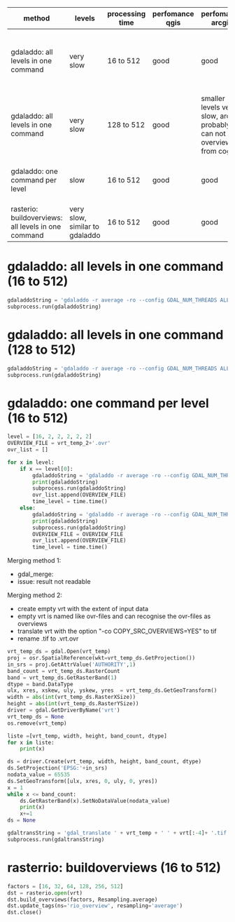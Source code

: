 |method|levels|processing time|perfomance qgis|perfomance arcgis|problems|
|---|---|---|---|---|---|
|gdaladdo: all levels in one command|very slow|16 to 512|good|good|additional storage needed due to smaller overview levels|
|gdaladdo: all levels in one command|very slow|128 to 512|good|smaller levels very slow, arcgis probably can not read overview from cog||
|gdaladdo: one command per level|slow|16 to 512|good|good|several ovr-files, merging still problem|
|rasterio: buildoverviews: all levels in one command|very slow, similar to gdaladdo|16 to 512|good|good|no advantage to gdaladdo|

# gdaladdo: all levels in one command (16 to 512)
```python
gdaladdoString = 'gdaladdo -r average -ro --config GDAL_NUM_THREADS ALL_CPUS --config COPY_SRC_OVERVIEWS YES  --config OVERVIEW_COMPRESS ZSTD ' + vrt + ' 16 32 64 128 256 512'
subprocess.run(gdaladdoString)
```
# gdaladdo: all levels in one command (128 to 512)
```python
gdaladdoString = 'gdaladdo -r average -ro --config GDAL_NUM_THREADS ALL_CPUS --config COPY_SRC_OVERVIEWS YES  --config OVERVIEW_COMPRESS ZSTD ' + vrt + ' 128 256 512'
subprocess.run(gdaladdoString)
```
# gdaladdo: one command per level (16 to 512)
```python
level = [16, 2, 2, 2, 2, 2]
OVERVIEW_FILE = vrt_temp_2+'.ovr'
ovr_list = []

for x in level:
    if x == level[0]:
        gdaladdoString = 'gdaladdo -r average -ro --config GDAL_NUM_THREADS ALL_CPUS --config COPY_SRC_OVERVIEWS YES --config OVERVIEW_COMPRESS ZSTD ' + vrt_temp_2 + ' ' + str(x)
        print(gdaladdoString)
        subprocess.run(gdaladdoString)
        ovr_list.append(OVERVIEW_FILE)
        time_level = time.time()
    else:
        gdaladdoString = 'gdaladdo -r average -ro --config GDAL_NUM_THREADS ALL_CPUS --config COPY_SRC_OVERVIEWS YES --config OVERVIEW_COMPRESS ZSTD ' + OVERVIEW_FILE + ' ' + str(x)
        print(gdaladdoString)
        subprocess.run(gdaladdoString)
        OVERVIEW_FILE = OVERVIEW_FILE
        ovr_list.append(OVERVIEW_FILE)
        time_level = time.time()
```
Merging method 1:
- gdal_merge:
- issue: result not readable

Merging method 2:
- create empty vrt with the extent of input data
- empty vrt is named like ovr-files and can recognise the ovr-files as overviews
- translate vrt with the option "-co COPY_SRC_OVERVIEWS=YES" to tif
- rename .tif to .vrt.ovr
```python
vrt_temp_ds = gdal.Open(vrt_temp)
proj = osr.SpatialReference(wkt=vrt_temp_ds.GetProjection())
in_srs = proj.GetAttrValue('AUTHORITY',1)
band_count = vrt_temp_ds.RasterCount
band = vrt_temp_ds.GetRasterBand(1)
dtype = band.DataType
ulx, xres, xskew, uly, yskew, yres  = vrt_temp_ds.GetGeoTransform()
width = abs(int(vrt_temp_ds.RasterXSize))
height = abs(int(vrt_temp_ds.RasterYSize))
driver = gdal.GetDriverByName('vrt')
vrt_temp_ds = None
os.remove(vrt_temp)

liste =[vrt_temp, width, height, band_count, dtype]
for x in liste:
    print(x)

ds = driver.Create(vrt_temp, width, height, band_count, dtype)
ds.SetProjection('EPSG:'+in_srs)
nodata_value = 65535
ds.SetGeoTransform([ulx, xres, 0, uly, 0, yres])
x = 1
while x <= band_count:
    ds.GetRasterBand(x).SetNoDataValue(nodata_value)
    print(x)
    x+=1
ds = None

gdaltransString = 'gdal_translate ' + vrt_temp + ' ' + vrt[:-4]+ '.tif' + ' -co COMPRESS=ZSTD -co BIGTIFF=YES -co COPY_SRC_OVERVIEWS=YES --config OVERVIEW_COMPRESS ZSTD --config GDAL_NUM_THREADS ALL_CPUS' 
subprocess.run(gdaltransString)
```
# rasterrio: buildoverviews (16 to 512)
```python
factors = [16, 32, 64, 128, 256, 512]
dst = rasterio.open(vrt)
dst.build_overviews(factors, Resampling.average)
dst.update_tags(ns='rio_overview', resampling='average')
dst.close()
```
